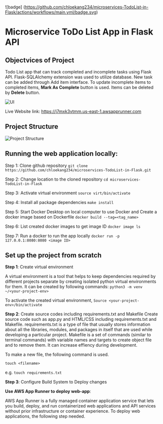 ![badge] (https://github.com/chloekang234/microservices-TodoList-in-Flask/actions/workflows/main.yml/badge.svg)

# Microservice ToDo List App in Flask API

## Objectvices of Project
Todo List app that can track completed and incomplete tasks using Flask API. Flask-SQLAlchemy extension was used to utilize database. New task can be added through Add item interface. To update incomplete items to completed items, **Mark As Complete** button is used. Items can be deleted by **Delete** button.

![UI](https://github.com/chloekang234/microservices-TodoList-in-Flask/blob/main/src/UI%20screen.png)

Live Website link: https://j7mxk3vtmm.us-east-1.awsapprunner.com

## Project Structure
![Project Structure](https://github.com/chloekang234/microservices-TodoList-in-Flask/blob/main/src/Project%20Structure.png)


## Running the web application locally:

Step 1: Clone github repository
`git clone https://github.com/chloekang234/microservices-TodoList-in-Flask.git`

Step 2: Change location to the cloned repository
`cd microservices-TodoList-in-Flask`

Step 3: Activate virtual environment
`source virt/bin/activate`

Step 4: Install all package dependencies
`make install`

Step 5: Start Docker Desktop on local computer to use Docker and Create a docker image based on Dockerfile
`docker build --tag=<tag_name>`

Step 6: List created docker images to get image ID
`docker image ls`

Step 7: Run a docker to run the app locally
`docker run -p 127.0.0.1:8080:8080 <image ID>`


## Set up the project from scratch

**Step 1**: Create virtual environment

A virtual environment is a tool that helps to keep dependencies required by different projects separate by creating isolated python virtual environments for them. It can be created by following commands:
`python3 -m venv ~/<your-project-env>`

To activate the created virtual environment,
`Source <your-project-env>/bin/activate`

**Step 2**: Create source codes including requirements.txt and Makefile
Create source code such as app.py and HTML/CSS including requirements.txt and Makefile. requirements.txt is a type of file that usually stores information about all the libraries, modules, and packages in itself that are used while developing a particular project. Makefile is a set of commands (similar to terminal commands) with variable names and targets to create object file and to remove them. It can increase effiency during development.

To make a new file, the following command is used.

`touch <filename>`

e.g. `touch requirements.txt`


**Step 3**: Configure Build System to Deploy changes

 **Use AWS App Runner to deploy web-app**: 

AWS App Runner is a fully managed container application service that lets you build, deploy, and run containerized web applications and API services without prior infrastructure or container experience. To deploy web applications, the following step needed.





